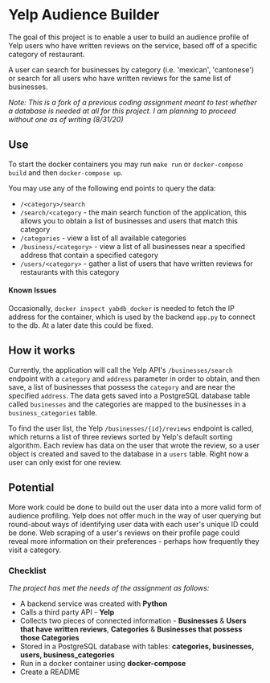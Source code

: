 # Yelp Audience Builder

The goal of this project is to enable a user to build an audience profile of Yelp users who have written reviews on the service, based off of a specific category of restaurant. 

A user can search for businesses by category (i.e. 'mexican', 'cantonese') or search for all users who have written reviews for the same list of businesses. 

*Note: This is a fork of a previous coding assignment meant to test whether a database is needed at all for this project. I am planning to proceed without one as of writing (8/31/20)*

## Use

To start the docker containers you may run `make run` or `docker-compose build` and then `docker-compose up`.

You may use any of the following end points to query the data:

* `/<category>/search`
* `/search/<category` - the main search function of the application, this allows you to obtain a list of businesses and users that match this category 
* `/categories` - view a list of all available categories
* `/business/<category>` - view a list of all businesses near a specified address that contain a specified category
* `/users/<category>` - gather a list of users that have written reviews for restaurants with this category

#### Known Issues

Occasionally, `docker inspect yabdb_docker` is needed to fetch the IP address for the container, which is used by the backend `app.py` to connect
to the db. At a later date this could be fixed. 

## How it works

Currently, the application will call the Yelp API's `/businesses/search` endpoint with a `category` and `address` parameter in order to obtain, and then save, a list of businesses that possess the `category` and are near the specified `address`. The data gets saved into a PostgreSQL database table called `businesses` and the categories are mapped to the businesses in a `business_categories` table. 

To find the user list, the Yelp `/businesses/{id}/reviews` endpoint is called, which returns a list of three reviews sorted by Yelp's default sorting algorithm. Each review has data on the user that wrote the review, so a user object is created and saved to the database in a `users` table. Right now a user can only exist for one review. 


## Potential

More work could be done to build out the user data into a more valid form of audience profiling. Yelp does not offer much in the way of user querying but round-about ways of identifying user data with each user's unique ID could be done. Web scraping of a user's reviews on their profile page could reveal more information on their preferences - perhaps how frequently they visit a category.


### Checklist
<i>The project has met the needs of the assignment as follows:</i>
<br>
* A backend service was created with **Python**
* Calls a third party API - **Yelp**
* Collects two pieces of connected information - **Businesses** & **Users that have written reviews**, **Categories** & **Businesses that possess those Categories**
* Stored in a PostgreSQL database with tables: **categories, businesses, users, business_categories**
* Run in a docker container using **docker-compose**
* Create a README